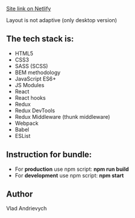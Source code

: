 <a href="https://chic-lily-79f1a1.netlify.app">Site link on Netlify</a>

<p>Layout is not adaptive (only desktop version)</p>

<h2>The tech stack is:</h4>
<ul>    
    <li>HTML5</li>
    <li>CSS3</li>
    <li>SASS (SCSS)</li>
    <li>BEM methodology</li>
    <li>JavaScript ES6+</li> 
    <li>JS Modules</li> 
    <li>React</li>
    <li>React hooks</li>
    <li>Redux</li>
    <li>Redux DevTools</li>
    <li>Redux Middleware (thunk middleware)</li>
    <li>Webpack</li>
    <li>Babel</li>
    <li>ESList</li>
</ul>

<h2>Instruction for bundle:</h2>
<ul>    
    <li>For <b>production</b> use npm script: <b>npm run build</b></li>
    <li>For <b>development</b> use npm script: <b>npm start</b></li>
</ul>

<h2>Author</h2>
<p>Vlad Andrievych</p>

